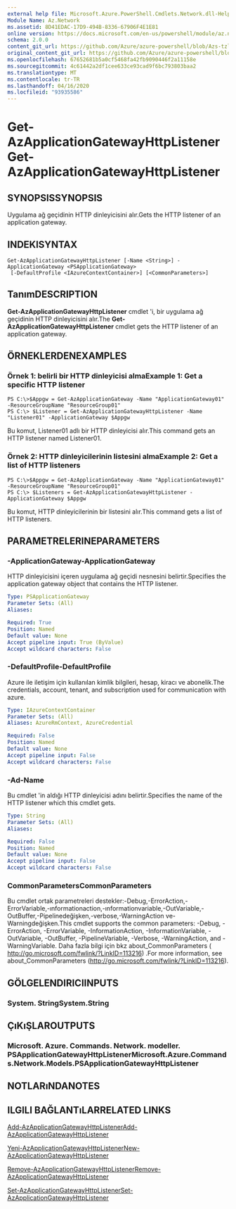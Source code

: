 ```yaml
---
external help file: Microsoft.Azure.PowerShell.Cmdlets.Network.dll-Help.xml
Module Name: Az.Network
ms.assetid: 8D41EDAC-17D9-494B-8336-67906F4E1E81
online version: https://docs.microsoft.com/en-us/powershell/module/az.network/get-azapplicationgatewayhttplistener
schema: 2.0.0
content_git_url: https://github.com/Azure/azure-powershell/blob/Azs-tzl/src/Network/Network/help/Get-AzApplicationGatewayHttpListener.md
original_content_git_url: https://github.com/Azure/azure-powershell/blob/Azs-tzl/src/Network/Network/help/Get-AzApplicationGatewayHttpListener.md
ms.openlocfilehash: 67652681b5a0cf5468fa42fb9090446f2a11158e
ms.sourcegitcommit: 4c61442a2df1cee633ce93cad9f6bc793803baa2
ms.translationtype: MT
ms.contentlocale: tr-TR
ms.lasthandoff: 04/16/2020
ms.locfileid: "93935586"
---
```

# <span data-ttu-id="934c9-101">Get-AzApplicationGatewayHttpListener</span><span class="sxs-lookup"><span data-stu-id="934c9-101">Get-AzApplicationGatewayHttpListener</span></span>

## <span data-ttu-id="934c9-102">SYNOPSIS</span><span class="sxs-lookup"><span data-stu-id="934c9-102">SYNOPSIS</span></span>
<span data-ttu-id="934c9-103">Uygulama ağ geçidinin HTTP dinleyicisini alır.</span><span class="sxs-lookup"><span data-stu-id="934c9-103">Gets the HTTP listener of an application gateway.</span></span>

## <span data-ttu-id="934c9-104">INDEKI</span><span class="sxs-lookup"><span data-stu-id="934c9-104">SYNTAX</span></span>

```
Get-AzApplicationGatewayHttpListener [-Name <String>] -ApplicationGateway <PSApplicationGateway>
 [-DefaultProfile <IAzureContextContainer>] [<CommonParameters>]
```

## <span data-ttu-id="934c9-105">Tanım</span><span class="sxs-lookup"><span data-stu-id="934c9-105">DESCRIPTION</span></span>
<span data-ttu-id="934c9-106">**Get-AzApplicationGatewayHttpListener** cmdlet 'i, bir uygulama ağ geçidinin HTTP dinleyicisini alır.</span><span class="sxs-lookup"><span data-stu-id="934c9-106">The **Get-AzApplicationGatewayHttpListener** cmdlet gets the HTTP listener of an application gateway.</span></span>

## <span data-ttu-id="934c9-107">ÖRNEKLERDEN</span><span class="sxs-lookup"><span data-stu-id="934c9-107">EXAMPLES</span></span>

### <span data-ttu-id="934c9-108">Örnek 1: belirli bir HTTP dinleyicisi alma</span><span class="sxs-lookup"><span data-stu-id="934c9-108">Example 1: Get a specific HTTP listener</span></span>
```
PS C:\>$Appgw = Get-AzApplicationGateway -Name "ApplicationGateway01" -ResourceGroupName "ResourceGroup01"
PS C:\> $Listener = Get-AzApplicationGatewayHttpListener -Name "Listener01" -ApplicationGateway $Appgw
```

<span data-ttu-id="934c9-109">Bu komut, Listener01 adlı bir HTTP dinleyicisi alır.</span><span class="sxs-lookup"><span data-stu-id="934c9-109">This command gets an HTTP listener named Listener01.</span></span>

### <span data-ttu-id="934c9-110">Örnek 2: HTTP dinleyicilerinin listesini alma</span><span class="sxs-lookup"><span data-stu-id="934c9-110">Example 2: Get a list of HTTP listeners</span></span>
```
PS C:\>$Appgw = Get-AzApplicationGateway -Name "ApplicationGateway01" -ResourceGroupName "ResourceGroup01"
PS C:\> $Listeners = Get-AzApplicationGatewayHttpListener -ApplicationGateway $Appgw
```

<span data-ttu-id="934c9-111">Bu komut, HTTP dinleyicilerinin bir listesini alır.</span><span class="sxs-lookup"><span data-stu-id="934c9-111">This command gets a list of HTTP listeners.</span></span>

## <span data-ttu-id="934c9-112">PARAMETRELERINE</span><span class="sxs-lookup"><span data-stu-id="934c9-112">PARAMETERS</span></span>

### <span data-ttu-id="934c9-113">-ApplicationGateway</span><span class="sxs-lookup"><span data-stu-id="934c9-113">-ApplicationGateway</span></span>
<span data-ttu-id="934c9-114">HTTP dinleyicisini içeren uygulama ağ geçidi nesnesini belirtir.</span><span class="sxs-lookup"><span data-stu-id="934c9-114">Specifies the application gateway object that contains the HTTP listener.</span></span>

```yaml
Type: PSApplicationGateway
Parameter Sets: (All)
Aliases: 

Required: True
Position: Named
Default value: None
Accept pipeline input: True (ByValue)
Accept wildcard characters: False
```

### <span data-ttu-id="934c9-115">-DefaultProfile</span><span class="sxs-lookup"><span data-stu-id="934c9-115">-DefaultProfile</span></span>
<span data-ttu-id="934c9-116">Azure ile iletişim için kullanılan kimlik bilgileri, hesap, kiracı ve abonelik.</span><span class="sxs-lookup"><span data-stu-id="934c9-116">The credentials, account, tenant, and subscription used for communication with azure.</span></span>

```yaml
Type: IAzureContextContainer
Parameter Sets: (All)
Aliases: AzureRmContext, AzureCredential

Required: False
Position: Named
Default value: None
Accept pipeline input: False
Accept wildcard characters: False
```

### <span data-ttu-id="934c9-117">-Ad</span><span class="sxs-lookup"><span data-stu-id="934c9-117">-Name</span></span>
<span data-ttu-id="934c9-118">Bu cmdlet 'in aldığı HTTP dinleyicisi adını belirtir.</span><span class="sxs-lookup"><span data-stu-id="934c9-118">Specifies the name of the HTTP listener which this cmdlet gets.</span></span>

```yaml
Type: String
Parameter Sets: (All)
Aliases: 

Required: False
Position: Named
Default value: None
Accept pipeline input: False
Accept wildcard characters: False
```

### <span data-ttu-id="934c9-119">CommonParameters</span><span class="sxs-lookup"><span data-stu-id="934c9-119">CommonParameters</span></span>
<span data-ttu-id="934c9-120">Bu cmdlet ortak parametreleri destekler:-Debug,-ErrorAction,-ErrorVariable,-ınformationaction,-ınformationvariable,-OutVariable,-OutBuffer,-Pipelinedeğişken,-verbose,-WarningAction ve-Warningdeğişken.</span><span class="sxs-lookup"><span data-stu-id="934c9-120">This cmdlet supports the common parameters: -Debug, -ErrorAction, -ErrorVariable, -InformationAction, -InformationVariable, -OutVariable, -OutBuffer, -PipelineVariable, -Verbose, -WarningAction, and -WarningVariable.</span></span> <span data-ttu-id="934c9-121">Daha fazla bilgi için bkz about_CommonParameters ( http://go.microsoft.com/fwlink/?LinkID=113216) .</span><span class="sxs-lookup"><span data-stu-id="934c9-121">For more information, see about_CommonParameters (http://go.microsoft.com/fwlink/?LinkID=113216).</span></span>

## <span data-ttu-id="934c9-122">GÖLGELENDIRICI</span><span class="sxs-lookup"><span data-stu-id="934c9-122">INPUTS</span></span>

### <span data-ttu-id="934c9-123">System. String</span><span class="sxs-lookup"><span data-stu-id="934c9-123">System.String</span></span>

## <span data-ttu-id="934c9-124">ÇıKıŞLAR</span><span class="sxs-lookup"><span data-stu-id="934c9-124">OUTPUTS</span></span>

### <span data-ttu-id="934c9-125">Microsoft. Azure. Commands. Network. modeller. PSApplicationGatewayHttpListener</span><span class="sxs-lookup"><span data-stu-id="934c9-125">Microsoft.Azure.Commands.Network.Models.PSApplicationGatewayHttpListener</span></span>

## <span data-ttu-id="934c9-126">NOTLARıNDA</span><span class="sxs-lookup"><span data-stu-id="934c9-126">NOTES</span></span>

## <span data-ttu-id="934c9-127">ILGILI BAĞLANTıLAR</span><span class="sxs-lookup"><span data-stu-id="934c9-127">RELATED LINKS</span></span>

[<span data-ttu-id="934c9-128">Add-AzApplicationGatewayHttpListener</span><span class="sxs-lookup"><span data-stu-id="934c9-128">Add-AzApplicationGatewayHttpListener</span></span>](./Add-AzApplicationGatewayHttpListener.md)

[<span data-ttu-id="934c9-129">Yeni-AzApplicationGatewayHttpListener</span><span class="sxs-lookup"><span data-stu-id="934c9-129">New-AzApplicationGatewayHttpListener</span></span>](./New-AzApplicationGatewayHttpListener.md)

[<span data-ttu-id="934c9-130">Remove-AzApplicationGatewayHttpListener</span><span class="sxs-lookup"><span data-stu-id="934c9-130">Remove-AzApplicationGatewayHttpListener</span></span>](./Remove-AzApplicationGatewayHttpListener.md)

[<span data-ttu-id="934c9-131">Set-AzApplicationGatewayHttpListener</span><span class="sxs-lookup"><span data-stu-id="934c9-131">Set-AzApplicationGatewayHttpListener</span></span>](./Set-AzApplicationGatewayHttpListener.md)


